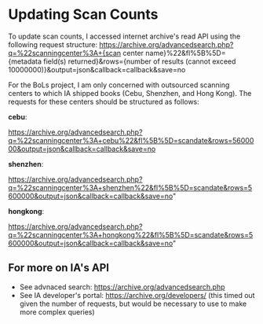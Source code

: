 # Updating Scan Counts 

To update scan counts, I accessed internet archive's read API using the following request structure: 
https://archive.org/advancedsearch.php?q=%22scanningcenter%3A+{scan center name}%22&fl%5B%5D={metadata field(s) returned}&rows={number of results (cannot exceed 10000000)}&output=json&callback=callback&save=no

For the BoLs project, I am only concerned with outsourced scanning centers to which IA shipped books (Cebu, Shenzhen, and Hong Kong). The requests for these centers should be structured as follows:

**cebu**: 

https://archive.org/advancedsearch.php?q=%22scanningcenter%3A+cebu%22&fl%5B%5D=scandate&rows=5600000&output=json&callback=callback&save=no

**shenzhen**:

https://archive.org/advancedsearch.php?q=%22scanningcenter%3A+shenzhen%22&fl%5B%5D=scandate&rows=5600000&output=json&callback=callback&save=no"

**hongkong**:

https://archive.org/advancedsearch.php?q=%22scanningcenter%3A+hongkong%22&fl%5B%5D=scandate&rows=5600000&output=json&callback=callback&save=no"

## For more on IA's API 
- See advnaced search: https://archive.org/advancedsearch.php
- See IA developer's portal: https://archive.org/developers/ (this timed out given the number of requests, but would be necessary to use to make more complex queries) 
